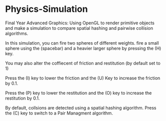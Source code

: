 # Physics-Simulation
Final Year Advanced Graphics: Using OpenGL to render primitive objects and make a simulation to compare spatial hashing and pairwise collision algorithms.

In this simulation, you can fire two spheres of different weights. fire a small sphere using the (spacebar) and a heavier larger sphere by pressing the (H) key.

You may also alter the coffiecent of friction and restitution (by default set to 1)

Press the (I) key to lower the friction and the (U) Key to increase the friction by 0.1.

Press the (P) key to lower the restitution and the (O) key to increase the restitution by 0.1.

By default, collsions are detected using a spatial hashing algorithm. Press the (C) key to switch to a Pair Managment algorithm.


